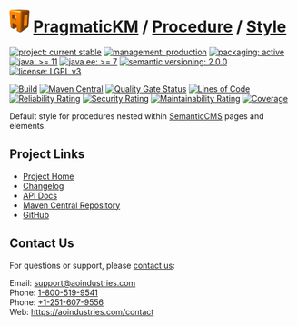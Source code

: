 # [<img src="ao-logo.png" alt="AO Logo" width="35" height="40">](https://github.com/aoindustries) [PragmaticKM](https://github.com/aoindustries/pragmatickm) / [Procedure](https://github.com/aoindustries/pragmatickm-procedure) / [Style](https://github.com/aoindustries/pragmatickm-procedure-style)

[![project: current stable](https://pragmatickm.com/ao-badges/project-current-stable.svg)](https://aoindustries.com/life-cycle#project-current-stable)
[![management: production](https://pragmatickm.com/ao-badges/management-production.svg)](https://aoindustries.com/life-cycle#management-production)
[![packaging: active](https://pragmatickm.com/ao-badges/packaging-active.svg)](https://aoindustries.com/life-cycle#packaging-active)  
[![java: &gt;= 11](https://pragmatickm.com/ao-badges/java-11.svg)](https://docs.oracle.com/en/java/javase/11/docs/api/)
[![java ee: &gt;= 7](https://pragmatickm.com/ao-badges/javaee-7.svg)](https://docs.oracle.com/javaee/7/api/)
[![semantic versioning: 2.0.0](https://pragmatickm.com/ao-badges/semver-2.0.0.svg)](http://semver.org/spec/v2.0.0.html)
[![license: LGPL v3](https://pragmatickm.com/ao-badges/license-lgpl-3.0.svg)](https://www.gnu.org/licenses/lgpl-3.0)

[![Build](https://github.com/aoindustries/pragmatickm-procedure-style/workflows/Build/badge.svg?branch=master)](https://github.com/aoindustries/pragmatickm-procedure-style/actions?query=workflow%3ABuild)
[![Maven Central](https://maven-badges.herokuapp.com/maven-central/com.pragmatickm/pragmatickm-procedure-style/badge.svg)](https://maven-badges.herokuapp.com/maven-central/com.pragmatickm/pragmatickm-procedure-style)
[![Quality Gate Status](https://sonarcloud.io/api/project_badges/measure?branch=master&project=com.pragmatickm%3Apragmatickm-procedure-style&metric=alert_status)](https://sonarcloud.io/dashboard?branch=master&id=com.pragmatickm%3Apragmatickm-procedure-style)
[![Lines of Code](https://sonarcloud.io/api/project_badges/measure?branch=master&project=com.pragmatickm%3Apragmatickm-procedure-style&metric=ncloc)](https://sonarcloud.io/component_measures?branch=master&id=com.pragmatickm%3Apragmatickm-procedure-style&metric=ncloc)  
[![Reliability Rating](https://sonarcloud.io/api/project_badges/measure?branch=master&project=com.pragmatickm%3Apragmatickm-procedure-style&metric=reliability_rating)](https://sonarcloud.io/component_measures?branch=master&id=com.pragmatickm%3Apragmatickm-procedure-style&metric=Reliability)
[![Security Rating](https://sonarcloud.io/api/project_badges/measure?branch=master&project=com.pragmatickm%3Apragmatickm-procedure-style&metric=security_rating)](https://sonarcloud.io/component_measures?branch=master&id=com.pragmatickm%3Apragmatickm-procedure-style&metric=Security)
[![Maintainability Rating](https://sonarcloud.io/api/project_badges/measure?branch=master&project=com.pragmatickm%3Apragmatickm-procedure-style&metric=sqale_rating)](https://sonarcloud.io/component_measures?branch=master&id=com.pragmatickm%3Apragmatickm-procedure-style&metric=Maintainability)
[![Coverage](https://sonarcloud.io/api/project_badges/measure?branch=master&project=com.pragmatickm%3Apragmatickm-procedure-style&metric=coverage)](https://sonarcloud.io/component_measures?branch=master&id=com.pragmatickm%3Apragmatickm-procedure-style&metric=Coverage)

Default style for procedures nested within [SemanticCMS](https://github.com/aoindustries/semanticcms) pages and elements.

## Project Links
* [Project Home](https://pragmatickm.com/procedure/style/)
* [Changelog](https://pragmatickm.com/procedure/style/changelog)
* [API Docs](https://pragmatickm.com/procedure/style/apidocs/)
* [Maven Central Repository](https://search.maven.org/artifact/com.pragmatickm/pragmatickm-procedure-style)
* [GitHub](https://github.com/aoindustries/pragmatickm-procedure-style)

## Contact Us
For questions or support, please [contact us](https://aoindustries.com/contact):

Email: [support@aoindustries.com](mailto:support@aoindustries.com)  
Phone: [1-800-519-9541](tel:1-800-519-9541)  
Phone: [+1-251-607-9556](tel:+1-251-607-9556)  
Web: https://aoindustries.com/contact
